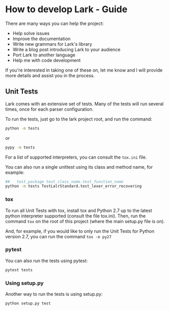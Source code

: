# How to develop Lark - Guide

There are many ways you can help the project:

* Help solve issues
* Improve the documentation
* Write new grammars for Lark's library
* Write a blog post introducing Lark to your audience
* Port Lark to another language
* Help me with code development

If you're interested in taking one of these on, let me know and I will provide more details and assist you in the process.


## Unit Tests

Lark comes with an extensive set of tests. Many of the tests will run several times, once for each parser configuration.

To run the tests, just go to the lark project root, and run the command:
```bash
python -m tests
```

or

```bash
pypy -m tests
```

For a list of supported interpreters, you can consult the `tox.ini` file.

You can also run a single unittest using its class and method name, for example:
```bash
##   test_package test_class_name.test_function_name
python -m tests TestLalrStandard.test_lexer_error_recovering
```

### tox

To run all Unit Tests with tox,
install tox and Python 2.7 up to the latest python interpreter supported (consult the file tox.ini).
Then,
run the command `tox` on the root of this project (where the main setup.py file is on).

And, for example,
if you would like to only run the Unit Tests for Python version 2.7,
you can run the command `tox -e py27`

### pytest

You can also run the tests using pytest:

```bash
pytest tests
```

### Using setup.py

Another way to run the tests is using setup.py:

```bash
python setup.py test 
```
